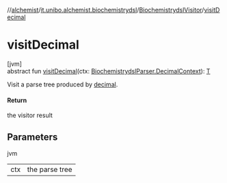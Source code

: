 //[alchemist](../../../index.md)/[it.unibo.alchemist.biochemistrydsl](../index.md)/[BiochemistrydslVisitor](index.md)/[visitDecimal](visit-decimal.md)

# visitDecimal

[jvm]\
abstract fun [visitDecimal](visit-decimal.md)(ctx: [BiochemistrydslParser.DecimalContext](../-biochemistrydsl-parser/-decimal-context/index.md)): [T](../../it.unibo.alchemist.model.implementations.conditions/-generic-molecule-present/index.md)

Visit a parse tree produced by [decimal](../-biochemistrydsl-parser/decimal.md).

#### Return

the visitor result

## Parameters

jvm

| | |
|---|---|
| ctx | the parse tree |
